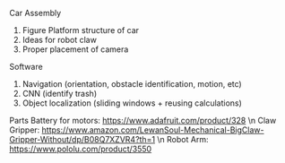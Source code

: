 Car Assembly
1) Figure Platform structure of car
3) Ideas for robot claw
4) Proper placement of camera

Software
1) Navigation (orientation, obstacle identification, motion, etc)
2) CNN (identify trash)
3) Object localization (sliding windows + reusing calculations)

Parts
Battery for motors: https://www.adafruit.com/product/328 \n
Claw Gripper: https://www.amazon.com/LewanSoul-Mechanical-BigClaw-Gripper-Without/dp/B08Q7XZVR4?th=1 \n
Robot Arm: https://www.pololu.com/product/3550
